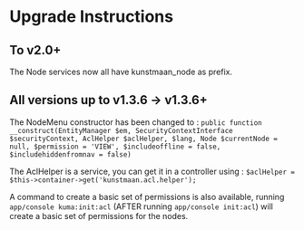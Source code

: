 Upgrade Instructions
====================

## To v2.0+
The Node services now all have kunstmaan_node as prefix.

## All versions up to v1.3.6 -> v1.3.6+

The NodeMenu constructor has been changed to :
```public function __construct(EntityManager $em, SecurityContextInterface $securityContext, AclHelper $aclHelper, $lang, Node $currentNode = null, $permission = 'VIEW', $includeoffline = false, $includehiddenfromnav = false)```

The AclHelper is a service, you can get it in a controller using : ```$aclHelper = $this->container->get('kunstmaan.acl.helper');```

A command to create a basic set of permissions is also available, running ```app/console kuma:init:acl```
(AFTER running ```app/console init:acl```) will create a basic set of permissions for the nodes.
